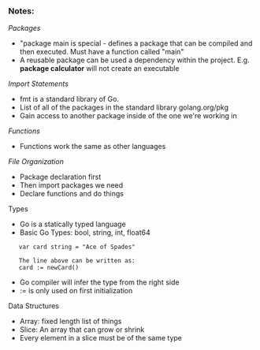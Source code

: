 ### Notes: 

_Packages_

- "package main is special - defines a package that can be compiled and then executed. Must have a function called "main" 
- A reusable package can be used a dependency within the project. E.g. __package calculator__ will not create an executable 

_Import Statements_
- fmt is a standard library of Go. 
- List of all of the packages in the standard library golang.org/pkg 
- Gain access to another package inside of the one we're working in

_Functions_
- Functions work the same as other languages

_File Organization_
- Package declaration first 
- Then import packages we need 
- Declare functions and do things

Types
- Go is a statically typed language
- Basic Go Types: bool, string, int, float64
 ```
	var card string = "Ace of Spades"

	The line above can be written as: 
	card := newCard()
```
- Go compiler will infer the type from the right side
- := is only used on first initialization 



Data Structures
- Array: fixed length list of things 
- Slice: An array that can grow or shrink
- Every element in a slice must be of the same type

